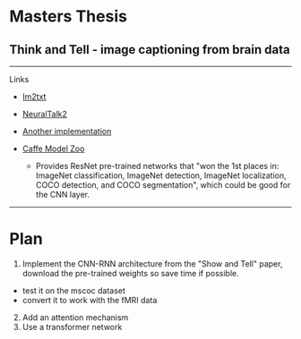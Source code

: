 # Masters Thesis
## Think and Tell - image captioning from brain data

---

Links

- [Im2txt](https://github.com/HughKu/Im2txt)
- [NeuralTalk2](https://github.com/karpathy/neuraltalk2)
- [Another implementation](https://github.com/jazzsaxmafia/show_and_tell.tensorflow)

- [Caffe Model Zoo](https://github.com/BVLC/caffe/wiki/Model-Zoo#resnets-deep-residual-networks-from-msra-at-imagenet-and-coco-2015)
  - Provides ResNet pre-trained networks that "won the 1st places in: ImageNet classification, ImageNet detection, ImageNet localization, COCO detection, and COCO segmentation", which could be good for the CNN layer. 


---


# Plan

1. Implement the CNN-RNN architecture from the "Show and Tell" paper, download the pre-trained weights so save time if possible.
 - test it on the mscoc dataset
 - convert it to work with the fMRI data
2. Add an attention mechanism
3. Use a transformer network
